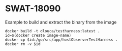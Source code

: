 # SWAT-18090

Example to build and extract the binary from the image
```
docker build -t dlouca/testharness:latest .
id=$(docker create image-name)
docker cp $id:/go/src/app/hostObserverTestHarness .
docker rm -v $id
```

